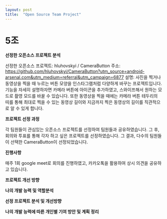```yaml
---
layout: post
title:  "Open Source Team Project"
---
```


# 5조

**선정한 오픈소스 프로젝트 분석**

선정한 오픈소스 프로젝트: hluhovskyi / CameraButton
주소: https://github.com/hluhovskyi/CameraButton?utm_source=android-arsenal.com&utm_medium=referral&utm_campaign=6877
설명: 사진을 찍거나 동영상을 찍을 때 누르는 버튼 모양을 인스타그램처럼 다양하게 바꾸는 프로젝트입니다. 기능을 자세히 설명하자면 카메라 버튼에 아이콘을 추가하였고, 스와이프해서 원하는 모드로 촬영 모드를 바꿀 수 있습니다. 또한 동영상을 찍을 때에는 카메라 버튼 테두리의 띠를 통해 최대로 찍을 수 있는 동영상 길이와 지금까지 찍은 동영상의 길이를 직관적으로 알 수 있게 합니다. 


**프로젝트 선정 과정**

각 팀원들이 관심있는 오픈소스 프로젝트를 선정하여 팀원들과 공유하였습니다. 
그 후, 회의와 투표를 통해 각자 하고 싶은 프로젝트를 선정하였습니다.
그 결과, 다수의 팀원들이 선택한 CameraButton이 선정되었습니다.

**진행사항**

매주 1회 google meet로 회의를 진행하였고, 카카오톡을 활용하여 상시 의견을 공유하고 있습니다.

**프로젝트 개선 방향**

**나의 개발 능력 및 역할분석**

**선정 프로젝트 분석 및 개선방향**

**나의 개발 능력에 따른 개인별 기여 방안 및 계획 정리**

